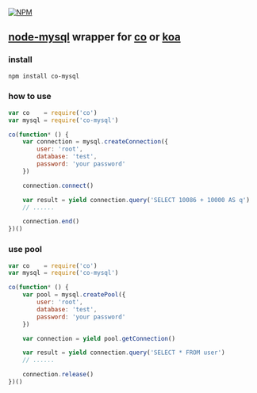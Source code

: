 [![NPM](https://nodei.co/npm/co-mysql.png?downloads=true)](https://nodei.co/npm/co-mysql/)

## [node-mysql](https://github.com/felixge/node-mysql) wrapper for [co](https://github.com/visionmedia/co) or [koa](https://github.com/koajs/koa)

### install
```bash
npm install co-mysql
```

### how to use
```js
var co    = require('co')
var mysql = require('co-mysql')

co(function* () {
	var connection = mysql.createConnection({
		user: 'root',
		database: 'test',
		password: 'your password'
	})

	connection.connect()

	var result = yield connection.query('SELECT 10086 + 10000 AS q')
	// ......

	connection.end()
})()
```

### use pool
```js
var co    = require('co')
var mysql = require('co-mysql')

co(function* () {
	var pool = mysql.createPool({
		user: 'root',
		database: 'test',
		password: 'your password'
	})

	var connection = yield pool.getConnection()

	var result = yield connection.query('SELECT * FROM user')
	// ......

	connection.release()
})()
```
